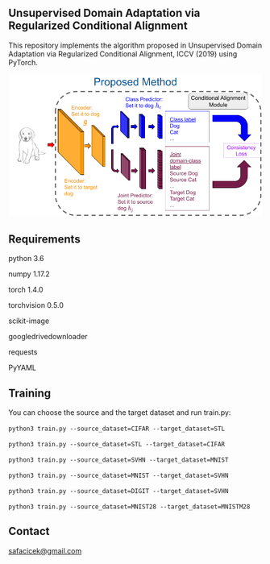 ## Unsupervised Domain Adaptation via Regularized Conditional Alignment

This repository implements the algorithm proposed in Unsupervised Domain Adaptation via Regularized Conditional Alignment, ICCV (2019) using PyTorch.

![Image](figure.png)

## Requirements

python 3.6

numpy 1.17.2

torch 1.4.0

torchvision 0.5.0

scikit-image

googledrivedownloader

requests

PyYAML


## Training

You can choose the source and the target dataset and run train.py:

```python3 train.py --source_dataset=CIFAR --target_dataset=STL```

```python3 train.py --source_dataset=STL --target_dataset=CIFAR```

```python3 train.py --source_dataset=SVHN --target_dataset=MNIST```

```python3 train.py --source_dataset=MNIST --target_dataset=SVHN```

```python3 train.py --source_dataset=DIGIT --target_dataset=SVHN```

```python3 train.py --source_dataset=MNIST28 --target_dataset=MNISTM28```

## Contact
safacicek@gmail.com
